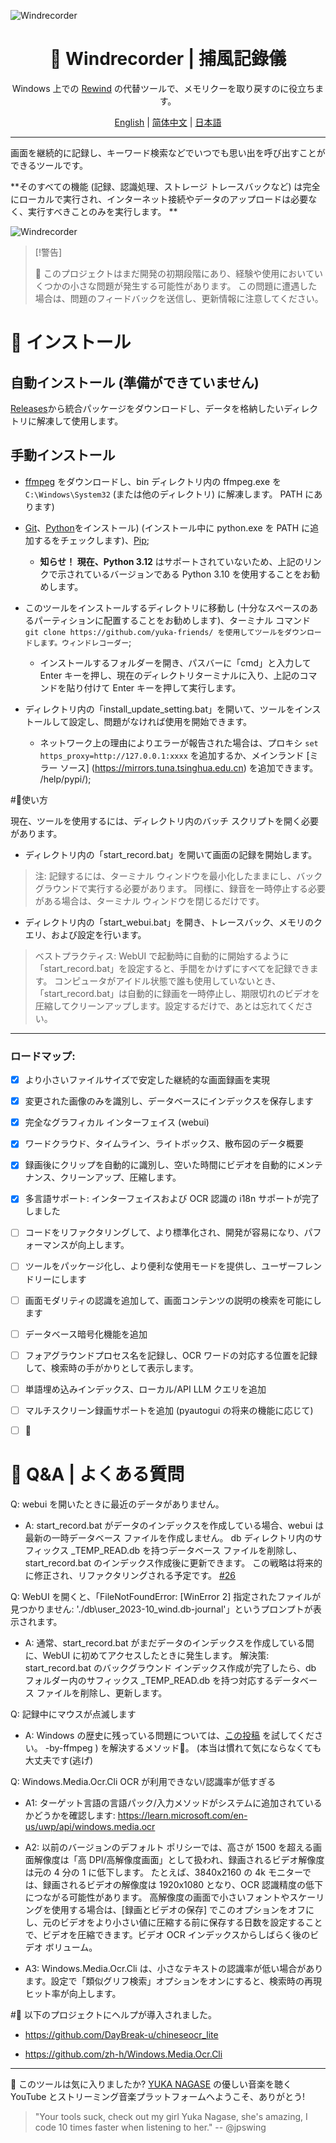 ![Windrecorder](https://github.com/yuka-friends/Windrecorder/blob/main/__assets__/product-header-cn.jpg)
<h1 align="center"> 🦝 Windrecorder | 捕風記錄儀</h1>
<p align="center"> Windows 上での <a href="https://www.rewind.ai/">Rewind</a> の代替ツールで、メモリクーを取り戻すのに役立ちます。</p>

<p align="center"> <a href="https://github.com/yuka-friends/Windrecorder/blob/main/__assets__/README-en.md">English</a>  | <a href="https://github.com/yuka-friends/Windrecorder/blob/main/README.md">简体中文</a> | <a href="https://github.com/yuka-friends/Windrecorder/blob/main/__assets__/README-ja.md">日本語</a> </p>

---

画面を継続的に記録し、キーワード検索などでいつでも思い出を呼び出すことができるツールです。

**そのすべての機能 (記録、認識処理、ストレージ トレースバックなど) は完全にローカルで実行され、インターネット接続やデータのアップロードは必要なく、実行すべきことのみを実行します。 **

![Windrecorder](https://github.com/yuka-friends/Windrecorder/blob/main/__assets__/product-preview-cn.jpg)

> [!警告]
>
> 🤯 このプロジェクトはまだ開発の初期段階にあり、経験や使用においていくつかの小さな問題が発生する可能性があります。 この問題に遭遇した場合は、問題のフィードバックを送信し、更新情報に注意してください。

# 🦝 インストール

## 自動インストール (準備ができていません)

[Releases](https://github.com/yuka-friends/Windrecorder/releases)から統合パッケージをダウンロードし、データを格納したいディレクトリに解凍して使用します。


## 手動インストール

- [ffmpeg](https://www.gyan.dev/ffmpeg/builds/ffmpeg-release-essentials.zip) をダウンロードし、bin ディレクトリ内の ffmpeg.exe を `C:\Windows\System32` (または他のディレクトリ) に解凍します。 PATH にあります)

- [Git](https://git-scm.com/downloads)、[Python](https://www.python.org/ftp/python/3.10.11/python-3.10.11-amd64.exe)をインストール) (インストール中に python.exe を PATH に追加するをチェックします)、[Pip](https://pip.pypa.io/en/stable/installation/);
     - **知らせ！ 現在、Python 3.12** はサポートされていないため、上記のリンクで示されているバージョンである Python 3.10 を使用することをお勧めします。

- このツールをインストールするディレクトリに移動し (十分なスペースのあるパーティションに配置することをお勧めします)、ターミナル コマンド `git clone https://github.com/yuka-friends/ を使用してツールをダウンロードします。ウィンドレコーダー`;

     - インストールするフォルダーを開き、パスバーに「cmd」と入力して Enter キーを押し、現在のディレクトリターミナルに入り、上記のコマンドを貼り付けて Enter キーを押して実行します。

- ディレクトリ内の「install_update_setting.bat」を開いて、ツールをインストールして設定し、問題がなければ使用を開始できます。

     - ネットワーク上の理由によりエラーが報告された場合は、プロキシ `set https_proxy=http://127.0.0.1:xxxx` を追加するか、メインランド [ミラー ソース] (https://mirrors.tuna.tsinghua.edu.cn) を追加できます。 /help/pypi/);


#🦝使い方

現在、ツールを使用するには、ディレクトリ内のバッチ スクリプトを開く必要があります。

- ディレクトリ内の「start_record.bat」を開いて画面の記録を開始します。

> 注: 記録するには、ターミナル ウィンドウを最小化したままにし、バックグラウンドで実行する必要があります。 同様に、録音を一時停止する必要がある場合は、ターミナル ウィンドウを閉じるだけです。

- ディレクトリ内の「start_webui.bat」を開き、トレースバック、メモリのクエリ、および設定を行います。

> ベストプラクティス: WebUI で起動時に自動的に開始するように「start_record.bat」を設定すると、手間をかけずにすべてを記録できます。 コンピュータがアイドル状態で誰も使用していないとき、「start_record.bat」は自動的に録画を一時停止し、期限切れのビデオを圧縮してクリーンアップします。設定するだけで、あとは忘れてください。

---
### ロードマップ:
- [x] より小さいファイルサイズで安定した継続的な画面録画を実現
- [x] 変更された画像のみを識別し、データベースにインデックスを保存します
- [x] 完全なグラフィカル インターフェイス (webui)
- [x] ワードクラウド、タイムライン、ライトボックス、散布図のデータ概要
- [x] 録画後にクリップを自動的に識別し、空いた時間にビデオを自動的にメンテナンス、クリーンアップ、圧縮します。
- [x] 多言語サポート: インターフェイスおよび OCR 認識の i18n サポートが完了しました
- [ ] コードをリファクタリングして、より標準化され、開発が容易になり、パフォーマンスが向上します。
- [ ] ツールをパッケージ化し、より便利な使用モードを提供し、ユーザーフレンドリーにします
- [ ] 画面モダリティの認識を追加して、画面コンテンツの説明の検索を可能にします
- [ ] データベース暗号化機能を追加
- [ ] フォアグラウンドプロセス名を記録し、OCR ワードの対応する位置を記録して、検索時の手がかりとして表示します。
- [ ] 単語埋め込みインデックス、ローカル/API LLM クエリを追加
- [ ] マルチスクリーン録画サポートを追加 (pyautogui の将来の機能に応じて)
- [ ] 🤔


# 🦝 Q&A | よくある質問
Q: webui を開いたときに最近のデータがありません。

- A: start_record.bat がデータのインデックスを作成している場合、webui は最新の一時データベース ファイルを作成しません。 db ディレクトリ内のサフィックス _TEMP_READ.db を持つデータベース ファイルを削除し、start_record.bat のインデックス作成後に更新できます。 この戦略は将来的に修正され、リファクタリングされる予定です。 [#26](https://github.com/yuka-friends/Windrecorder/issues/26)

Q: WebUI を開くと、「FileNotFoundError: [WinError 2] 指定されたファイルが見つかりません: './db\\user_2023-10_wind.db-journal'」というプロンプトが表示されます。

- A: 通常、start_record.bat がまだデータのインデックスを作成している間に、WebUI に初めてアクセスしたときに発生します。
解決策: start_record.bat のバックグラウンド インデックス作成が完了したら、db フォルダー内のサフィックス _TEMP_READ.db を持つ対応するデータベース ファイルを削除し、更新します。

Q: 記録中にマウスが点滅します

- A: Windows の歴史に残っている問題については、[この投稿](https://stackoverflow.com/questions/34023630/how-to-avoid-mouse-pointer-flicker-when-capture-a-window) を試してください。 -by-ffmpeg ) を解決するメソッド🤔。 (本当は慣れて気にならなくても大丈夫です(逃げ)

Q: Windows.Media.Ocr.Cli OCR が利用できない/認識率が低すぎる

- A1: ターゲット言語の言語パック/入力メソッドがシステムに追加されているかどうかを確認します: https://learn.microsoft.com/en-us/uwp/api/windows.media.ocr

- A2: 以前のバージョンのデフォルト ポリシーでは、高さが 1500 を超える画面解像度は「高 DPI/高解像度画面」として扱われ、録画されるビデオ解像度は元の 4 分の 1 に低下します。 たとえば、3840x2160 の 4k モニターでは、録画されるビデオの解像度は 1920x1080 となり、OCR 認識精度の低下につながる可能性があります。 高解像度の画面で小さいフォントやスケーリングを使用する場合は、[録画とビデオの保存] でこのオプションをオフにし、元のビデオをより小さい値に圧縮する前に保存する日数を設定することで、ビデオを圧縮できます。ビデオ OCR インデックスからしばらく後のビデオ ボリューム。

- A3: Windows.Media.Ocr.Cli は、小さなテキストの認識率が低い場合があります。設定で「類似グリフ検索」オプションをオンにすると、検索時の再現ヒット率が向上します。

#🧡
以下のプロジェクトにヘルプが導入されました。

- https://github.com/DayBreak-u/chineseocr_lite

- https://github.com/zh-h/Windows.Media.Ocr.Cli


---

🧡 このツールは気に入りましたか? [YUKA NAGASE](https://www.youtube.com/channel/UCf-PcSHzYAtfcoiBr5C9DZA) の優しい音楽を聴く YouTube とストリーミング音楽プラットフォームへようこそ、ありがとう!

> "Your tools suck, check out my girl Yuka Nagase, she's amazing, I code 10 times faster when listening to her." -- @jpswing